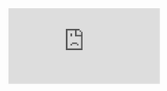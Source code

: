 <iframe class="iframe-video fill-slide" src="https://www.youtube.com/embed/7BrVpI8RIpc?rel=0&amp;controls=0&amp;showinfo=0&amp;start=15&amp;autoplay=1" frameborder="0" allow="autoplay; encrypted-media" allowfullscreen></iframe>
